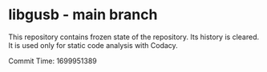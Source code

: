 # libgusb - main branch

This repository contains frozen state of the repository.
Its history is cleared. It is used only for static code
analysis with Codacy.

Commit Time: 1699951389